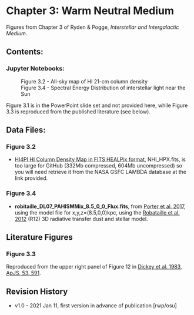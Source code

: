 # Chapter 3: Warm Neutral Medium

Figures from Chapter 3 of Ryden & Pogge, *Interstellar and Intergalactic Medium*.

## Contents:

### Jupyter Notebooks:
<dl>
<dd>Figure 3.2 - All-sky map of HI 21-cm column density
<dd>Figure 3.4 - Spectral Energy Distribution of interstellar light near the Sun
</dl>
Figure 3.1 is in the PowerPoint slide set and not provided here, while
Figure 3.3 is reproduced from the published literature (see below).

## Data Files:

### Figure 3.2
 * [HI4PI HI Column Density Map in FITS HEALPix format](https://lambda.gsfc.nasa.gov/product/foreground/fg_hi4pi_info.cfm), NHI_HPX.fits, is too large for GitHub (332Mb compressed, 604Mb uncompressed) so you will need retrieve it from the NASA GSFC LAMBDA database at the link provided.

### Figure 3.4
 * **robitaille_DL07_PAHISMMix_8.5_0_0_Flux.fits**, from [Porter et al. 2017](https://ui.adsabs.harvard.edu/abs/2017ApJ...846...67P/abstract), using the model file for x,y,z=(8.5,0,0)kpc, using the [Robataille et al. 2012](https://ui.adsabs.harvard.edu/abs/2012A%26A...545A..39R/abstract) (R12) 3D radiative transfer dust and stellar model.  

## Literature Figures

### Figure 3.3

Reproduced from the upper right panel of Figure 12 in [Dickey et al. 1983, ApJS, 53, 591](http://ui.adsabs.harvard.edu/abs/1983ApJS...53..591D).

## Revision History

* v1.0 - 2021 Jan 11, first version in advance of publication [rwp/osu]
